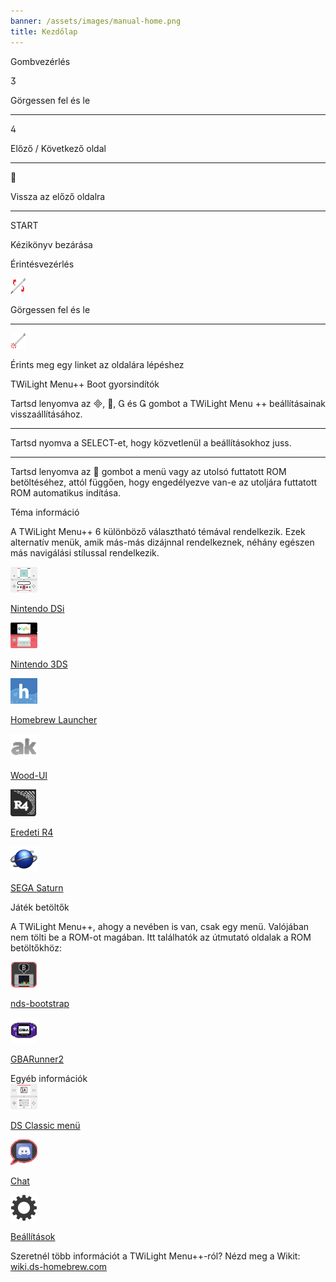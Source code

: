 ```yaml
---
banner: /assets/images/manual-home.png
title: Kezdőlap
---
```


<div id="button-controls" class="section-title">Gombvezérlés</div>
<div class="section-body">
    <div class="button-action-group">
        <p class="button-action button">&#xE07D;</p>
        <p class="button-action-text">Görgessen fel és le</p>
    </div>
    <hr>
    <div class="button-action-group">
        <p class="button-action button">&#xE07E;</p>
        <p class="button-action-text">Előző / Következő oldal</p>
    </div>
    <hr>
    <div class="button-action-group">
        <p class="button-action button">&#xE001;</p>
        <p class="button-action-text">Vissza az előző oldalra</p>
    </div>
    <hr>
    <div class="button-action-group">
        <p class="button-action">START</p>
        <p class="button-action-text">Kézikönyv bezárása</p>
    </div>
</div>

<div id="touch-controls" class="section-title">Érintésvezérlés</div>
<div class="section-body">
    <div class="button-action-group">
        <p class="button-action"><img src="/assets/images/up-down.png" alt="Görgess fel / le az érintőképernyőn"></p>
        <p class="button-action-text">Görgessen fel és le</p>
    </div>
    <hr>
    <div class="button-action-group">
        <p class="button-action"><img src="/assets/images/tap.png" alt="Koppints az érintőképernyőre"></p>
        <p class="button-action-text">Érints meg egy linket az oldalára lépéshez</p>
    </div>
</div>

<div id="twilight-menu-boot-shortcuts" class="section-title">TWiLight Menu++ Boot gyorsindítók</div>
<div class="section-body">
    <p>
        Tartsd lenyomva az &#xE000;, &#xE001;, &#xE002; és &#xE003; gombot a TWiLight Menu ++ beállításainak visszaállításához.
    </p>
    <hr>
    <p>
        Tartsd nyomva a SELECT-et, hogy közvetlenül a beállításokhoz juss.
    </p>
    <hr>
    <p>
        Tartsd lenyomva az &#xE001; gombot a menü vagy az utolsó futtatott ROM betöltéséhez, attól függően, hogy engedélyezve van-e az utoljára futtatott ROM automatikus indítása.
    </p>
</div>

<div id="theme-information" class="section-title">Téma információ</div>
<div class="section-body">
    <p class="mb-2">A TWiLight Menu++ 6 különböző választható témával rendelkezik. Ezek alternatív menük, amik más-más dizájnnal rendelkeznek, néhány egészen más navigálási stílussal rendelkezik.</p>
    <div class="grid-container-3">
        <div class="grid-item">
            <img src="/assets/images/dsi-icon.png">
            <p>
                <a href="theme1-dsi">Nintendo DSi</a>
            </p>
        </div>
        <div class="grid-item">
            <img src="/assets/images/3ds-icon.png">
            <p>
                <a href="theme2-3ds">Nintendo 3DS</a>
            </p>
        </div>
        <div class="grid-item">
            <img src="/assets/images/hbl-icon.png">
            <p>
                <a href="theme6-hbl">Homebrew Launcher</a>
            </p>
        </div>
        <div class="grid-item">
            <img src="/assets/images/ak-icon.png">
            <p>
                <a href="theme4-acekard">Wood-UI</a>
            </p>
        </div>
        <div class="grid-item">
            <img src="/assets/images/r4-icon.png">
            <p>
                <a href="theme3-r4">Eredeti R4</a>
            </p>
        </div>
        <div class="grid-item">
            <img src="/assets/images/saturn-logo.png">
            <p>
                <a href="theme5-saturn">SEGA Saturn</a>
            </p>
        </div>
    </div>
</div>

<div id="game-loaders" class="section-title">Játék betöltők</div>
<div class="section-body">
    <p class="mb-2">A TWiLight Menu++, ahogy a nevében is van, csak egy menü. Valójában nem tölti be a ROM-ot magában. Itt találhatók az útmutató oldalak a ROM betöltőkhöz:</p>
    <div class="grid-container-2">
        <div class="grid-item">
            <img src="/assets/images/ndsb-icon.png">
            <p>
                <a href="nds-bootstrap">nds-bootstrap</a>
            </p>
        </div>
        <div class="grid-item">
            <img src="/assets/images/gba-icon.png">
            <p>
                <a href="gbarunner2">GBARunner2</a>
            </p>
        </div>
    </div>
</div>

<div id="other-information" class="section-title">Egyéb információk</div>
<div class="section-body">
    <div class="grid-container-3 mb-2">
        <div class="grid-item">
            <img src="/assets/images/ds-icon.png">
            <p>
                <a href="ds-classic-menu">DS Classic menü</a>
            </p>
        </div>
        <div class="grid-item">
            <img src="/assets/images/chat-icon.png">
            <p>
                <a href="chat">Chat</a>
            </p>
        </div>
        <div class="grid-item">
            <img src="/assets/images/settings-icon.png">
            <p>
                <a href="settings">Beállítások</a>
            </p>
        </div>
    </div>
    <p>
        Szeretnél több információt a TWiLight Menu++-ról? Nézd meg a Wikit:<br><a href="https://wiki.ds-homebrew.com">wiki.ds-homebrew.com</a>
    </p>
</div>
